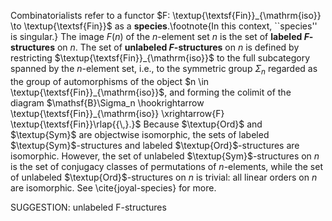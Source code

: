 Combinatorialists refer to a functor $F: \textup{\textsf{Fin}}_{\mathrm{iso}} \to \textup{\textsf{Fin}}$ as a **species**.\footnote{In this context, ``species'' is singular.} The image $F(n)$ of the $n$-element set $n$ is the set of **labeled $F$-structures** on $n$. The set of **unlabeled $F$-structures** on $n$ is defined by restricting  $\textup{\textsf{Fin}}_{\mathrm{iso}}$ to the full subcategory spanned by the $n$-element set, i.e., to the symmetric group $\Sigma_n$ regarded as the group of automorphisms of the object $n \in \textup{\textsf{Fin}}_{\mathrm{iso}}$, and forming the colimit of the diagram $\mathsf{B}\Sigma_n \hookrightarrow \textup{\textsf{Fin}}_{\mathrm{iso}} \xrightarrow{F} \textup{\textsf{Fin}}\rlap{{\,}.}$ Because $\textup{Ord}$ and $\textup{Sym}$ are objectwise isomorphic, the sets of labeled $\textup{Sym}$-structures and labeled $\textup{Ord}$-structures are isomorphic. However, the set of unlabeled $\textup{Sym}$-structures on $n$ is the set of conjugacy classes of permutations of $n$-elements, while the set of unlabeled $\textup{Ord}$-structures on $n$ is trivial: all linear orders on $n$ are isomorphic. See \cite{joyal-species} for more.


SUGGESTION: unlabeled F-structures